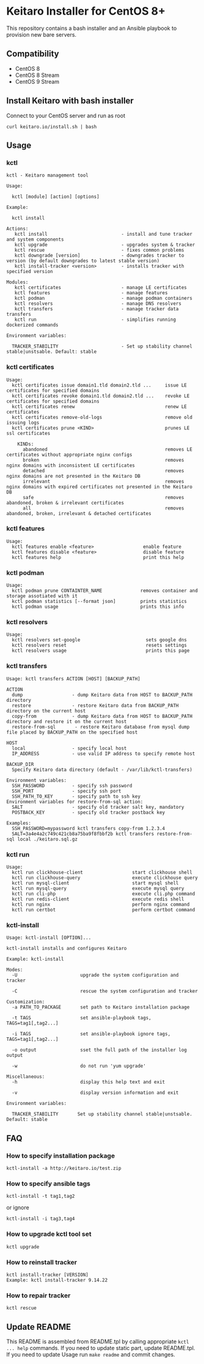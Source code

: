 # Keitaro Installer for CentOS 8+

This repository contains a bash installer and an Ansible playbook to provision new bare servers.

## Compatibility
 - CentOS 8
 - CentOS 8 Stream
 - CentOS 9 Stream

## Install Keitaro with bash installer

Connect to your CentOS server and run as root

    curl keitaro.io/install.sh | bash

## Usage

### kctl
<!-- start of 'kctl help' output -->

```
kctl - Keitaro management tool

Usage:

  kctl [module] [action] [options]

Example:

  kctl install

Actions:
   kctl install                           - install and tune tracker and system components
   kctl upgrade                           - upgrades system & tracker
   kctl rescue                            - fixes common problems
   kctl downgrade [version]               - downgrades tracker to version (by default downgrades to latest stable version)
   kctl install-tracker <version>         - installs tracker with specified version

Modules:
   kctl certificates                      - manage LE certificates
   kctl features                          - manage features
   kctl podman                            - manage podman containers
   kctl resolvers                         - manage DNS resolvers
   kctl transfers                         - manage tracker data transfers
   kctl run                               - simplifies running dockerized commands

Environment variables:

  TRACKER_STABILITY                       - Set up stability channel stable|unstsable. Default: stable
```

<!-- end of 'kctl help' output -->

### kctl certificates
<!-- start of 'kctl certificates help' output -->

```
Usage:
  kctl certificates issue domain1.tld domain2.tld ...     issue LE certificates for specified domains
  kctl certificates revoke domain1.tld domain2.tld ...    revoke LE certificates for specified domains
  kctl certificates renew                                 renew LE certificates
  kctl certificates remove-old-logs                       remove old issuing logs
  kctl certificates prune <KIND>                          prunes LE ssl certificates

    KINDs:
      abandoned                                           removes LE certificates without appropriate nginx configs
      broken                                              removes nginx domains with inconsistent LE certificates
      detached                                            removes nginx domains are not presented in the Keitaro DB
      irrelevant                                          removes nginx domains with expired certificates not presented in the Keitaro DB
      safe                                                removes abandoned, broken & irrelevant certificates
      all                                                 removes abandoned, broken, irrelevant & detached certificates
```

<!-- end of 'kctl certificates help' output -->

### kctl features
<!-- start of 'kctl features help' output -->

```
Usage:
  kctl features enable <feature>                  enable feature
  kctl features disable <feature>                 disable feature
  kctl features help                              print this help
```

<!-- end of 'kctl features help' output -->

### kctl podman
<!-- start of 'kctl podman help' output -->

```
Usage:
  kctl podman prune CONTAINTER_NAME              removes container and storage assotiated with it
  kctl podman statistics [--format json]         prints statistics
  kctl podman usage                              prints this info
```

<!-- end of 'kctl podman help' output -->

### kctl resolvers
<!-- start of 'kctl resolvers help' output -->

```
Usage:
  kctl resolvers set-google                        sets google dns
  kctl resolvers reset                             resets settings
  kctl resolvers usage                             prints this page
```

<!-- end of 'kctl resolvers help' output -->

### kctl transfers
<!-- start of 'kctl-transfers help' output -->

```
Usage: kctl transfers ACTION [HOST] [BACKUP_PATH]

ACTION
  dump                  - dump Keitaro data from HOST to BACKUP_PATH directory
  restore               - restore Keitaro data from BACKUP_PATH directory on the current host
  copy-from             - dump Keitaro data from HOST to BACKUP_PATH directory and restore it on the current host
  restore-from-sql       - restore Keitaro database from mysql dump file placed by BACKUP_PATH on the specified host

HOST
  local                 - specify local host
  IP_ADDRESS            - use valid IP address to specify remote host

BACKUP_DIR
  Specify Keitaro data directory (default - /var/lib/kctl-transfers)

Environment variables:
  SSH_PASSWORD          - specify ssh password
  SSH_PORT              - specify ssh port
  SSH_PATH_TO_KEY       - specify path to ssh key
Environment variables for restore-from-sql action:
  SALT                  - specify old tracker salt key, mandatory
  POSTBACK_KEY          - specify old tracker postback key

Examples:
  SSH_PASSWORD=mypassword kctl transfers copy-from 1.2.3.4
  SALT=3a4e4a2c749c421cb8a75ba9f8fbbf2b kctl transfers restore-from-sql local ./keitaro.sql.gz
```

<!-- end of 'kctl-transfers help' output -->

### kctl run
<!-- start of 'kctl run help' output -->

```
Usage:
  kctl run clickhouse-client                  start clickhouse shell
  kctl run clickhouse-query                   execute clickhouse query
  kctl run mysql-client                       start mysql shell
  kctl run mysql-query                        execute mysql query
  kctl run cli-php                            execute cli.php command
  kctl run redis-client                       execute redis shell
  kctl run nginx                              perform nginx command
  kctl run certbot                            perform certbot command
```

<!-- end of 'kctl run help' output -->

### kctl-install
<!-- start of 'kctl-install -h' output -->

```
Usage: kctl-install [OPTION]...

kctl-install installs and configures Keitaro

Example: kctl-install

Modes:
  -U                       upgrade the system configuration and tracker

  -C                       rescue the system configuration and tracker

Customization:
  -a PATH_TO_PACKAGE       set path to Keitaro installation package

  -t TAGS                  set ansible-playbook tags, TAGS=tag1[,tag2...]

  -i TAGS                  set ansible-playbook ignore tags, TAGS=tag1[,tag2...]

  -o output                sset the full path of the installer log output

  -w                       do not run 'yum upgrade'

Miscellaneous:
  -h                       display this help text and exit

  -v                       display version information and exit

Environment variables:

  TRACKER_STABILITY       Set up stability channel stable|unstsable. Default: stable
```

<!-- end of 'kctl-install -h' output -->

## FAQ

### How to specify installation package

    kctl-install -a http://keitaro.io/test.zip

### How to specify ansible tags

    kctl-install -t tag1,tag2

or ignore

    kctl-install -i tag3,tag4

### How to upgrade kctl tool set

    kctl upgrade

### How to reinstall tracker

    kctl install-tracker [VERSION]
    Example: kctl install-tracker 9.14.22

### How to repair tracker

    kctl rescue


## Update README

This README is assembled from README.tpl by calling appropriate `kctl ... help` commands. If you need to update static part, update README.tpl. If you need to update Usage run `make readme` and commit changes.
